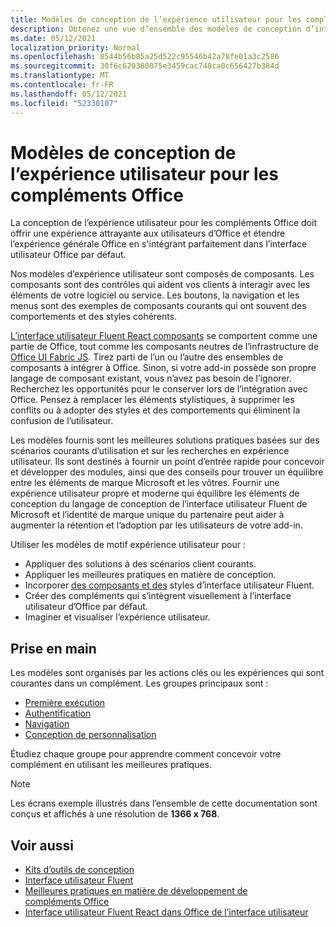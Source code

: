 ```yaml
---
title: Modèles de conception de l’expérience utilisateur pour les compléments Office
description: Obtenez une vue d’ensemble des modèles de conception d’interface utilisateur pour les Office, y compris les modèles de navigation, d’authentification, de première utilisation et de authentification.
ms.date: 05/12/2021
localization_priority: Normal
ms.openlocfilehash: 8544b56b85a25d522c95546b42a78fe01a3c2586
ms.sourcegitcommit: 30f6c620380075e3459cac748ca0c656427b384d
ms.translationtype: MT
ms.contentlocale: fr-FR
ms.lasthandoff: 05/12/2021
ms.locfileid: "52330107"
---
```

# <a name="ux-design-patterns-for-office-add-ins"></a>Modèles de conception de l’expérience utilisateur pour les compléments Office

La conception de l’expérience utilisateur pour les compléments Office doit offrir une expérience attrayante aux utilisateurs d’Office et étendre l’expérience générale Office en s'intégrant parfaitement dans l’interface utilisateur Office par défaut.  

Nos modèles d’expérience utilisateur sont composés de composants. Les composants sont des contrôles qui aident vos clients à interagir avec les éléments de votre logiciel ou service. Les boutons, la navigation et les menus sont des exemples de composants courants qui ont souvent des comportements et des styles cohérents.

[L’interface utilisateur Fluent React composants](using-office-ui-fabric-react.md) se comportent comme une partie de Office, tout comme les composants neutres de l’infrastructure de [Office UI Fabric JS](fabric-core.md). Tirez parti de l’un ou l’autre des ensembles de composants à intégrer à Office. Sinon, si votre add-in possède son propre langage de composant existant, vous n’avez pas besoin de l’ignorer. Recherchez les opportunités pour le conserver lors de l’intégration avec Office. Pensez à remplacer les éléments stylistiques, à supprimer les conflits ou à adopter des styles et des comportements qui éliminent la confusion de l’utilisateur.

Les modèles fournis sont les meilleures solutions pratiques basées sur des scénarios courants d’utilisation et sur les recherches en expérience utilisateur. Ils sont destinés à fournir un point d’entrée rapide pour concevoir et développer des modules, ainsi que des conseils pour trouver un équilibre entre les éléments de marque Microsoft et les vôtres. Fournir une expérience utilisateur propre et moderne qui équilibre les éléments de conception du langage de conception de l’interface utilisateur Fluent de Microsoft et l’identité de marque unique du partenaire peut aider à augmenter la rétention et l’adoption par les utilisateurs de votre add-in.

Utiliser les modèles de motif expérience utilisateur pour :

* Appliquer des solutions à des scénarios client courants.
* Appliquer les meilleures pratiques en matière de conception.
* Incorporer [des composants et des](https://developer.microsoft.com/fluentui#/get-started) styles d’interface utilisateur Fluent.
* Créer des compléments qui s’intègrent visuellement à l’interface utilisateur d’Office par défaut.
* Imaginer et visualiser l’expérience utilisateur.

## <a name="getting-started"></a>Prise en main

Les modèles sont organisés par les actions clés ou les expériences qui sont courantes dans un complément. Les groupes principaux sont :

* [Première exécution](../design/first-run-experience-patterns.md)
* [Authentification](../design/authentication-patterns.md)
* [Navigation](../design/navigation-patterns.md)
* [Conception de personnalisation](../design/branding-patterns.md)

Étudiez chaque groupe pour apprendre comment concevoir votre complément en utilisant les meilleures pratiques.

> [!NOTE]
> Les écrans exemple illustrés dans l’ensemble de cette documentation sont conçus et affichés à une résolution de **1366 x 768**.

## <a name="see-also"></a>Voir aussi

* [Kits d’outils de conception](design-toolkits.md)
* [Interface utilisateur Fluent](https://developer.microsoft.com/fluentui#)
* [Meilleures pratiques en matière de développement de compléments Office](../concepts/add-in-development-best-practices.md)
* [Interface utilisateur Fluent React dans Office de l’interface utilisateur](using-office-ui-fabric-react.md)
